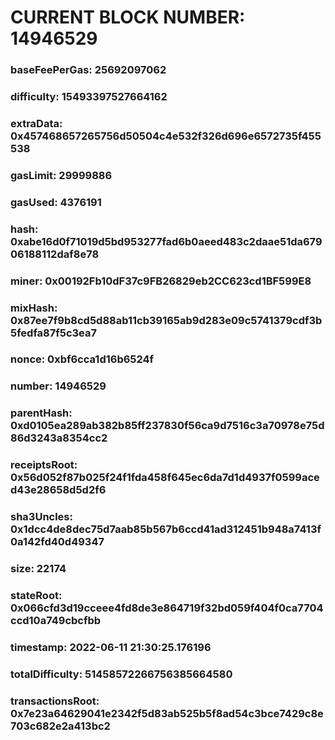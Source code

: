 # CURRENT BLOCK NUMBER: 14946529

### baseFeePerGas: 25692097062
### difficulty: 15493397527664162
### extraData: 0x457468657265756d50504c4e532f326d696e6572735f455538
### gasLimit: 29999886
### gasUsed: 4376191
### hash: 0xabe16d0f71019d5bd953277fad6b0aeed483c2daae51da67906188112daf8e78
### miner: 0x00192Fb10dF37c9FB26829eb2CC623cd1BF599E8
### mixHash: 0x87ee7f9b8cd5d88ab11cb39165ab9d283e09c5741379cdf3b5fedfa87f5c3ea7
### nonce: 0xbf6cca1d16b6524f
### number: 14946529
### parentHash: 0xd0105ea289ab382b85ff237830f56ca9d7516c3a70978e75d86d3243a8354cc2
### receiptsRoot: 0x56d052f87b025f24f1fda458f645ec6da7d1d4937f0599aced43e28658d5d2f6
### sha3Uncles: 0x1dcc4de8dec75d7aab85b567b6ccd41ad312451b948a7413f0a142fd40d49347
### size: 22174
### stateRoot: 0x066cfd3d19cceee4fd8de3e864719f32bd059f404f0ca7704ccd10a749cbcfbb
### timestamp: 2022-06-11 21:30:25.176196
### totalDifficulty: 51458572266756385664580
### transactionsRoot: 0x7e23a64629041e2342f5d83ab525b5f8ad54c3bce7429c8e703c682e2a413bc2
